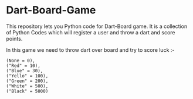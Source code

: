# Dart-Board-Game
This repository lets you Python code for Dart-Board game. It is a collection of Python Codes which will register a user and throw a dart and score points.

In this game we need to throw dart over board and try to score luck :-

    (None = 0),
    ("Red" = 10),
    ("Blue" = 30),
    ("Yello" = 100),
    ("Green" = 200),
    ("White" = 500),
    ("Black" = 5000)
